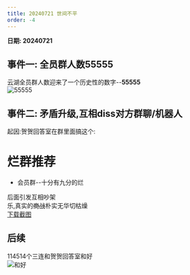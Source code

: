 ```yaml
---
title: 20240721 世间不平
order: -4
---
```


**日期: 20240721**  

## 事件一: 全员群人数55555  

云湖全员群人数迎来了一个历史性的数字--**55555**   
![55555](https://img.yyyyt.top/vuepress/blog/yh/events/20240721/Screenshot_2024-07-21-15-11-07-852_com.yhchat.app.jpg)  

## 事件二: 矛盾升级,互相diss对方群聊/机器人  

起因:贺贺回答室在群里面搞这个:  

# 烂群推荐  
- 会员群--十分有九分的烂  

后面引发互相吵架  
乐,真实的~~商战~~朴实无华切枯燥  
[下载截图](https://img.yyyyt.top/img/yh/events/yh_events_20240721.zip)  

## 后续  
114514个三连和贺贺回答室和好  
![和好](https://img.yyyyt.top/vuepress/blog/yh/events/20240721/Screenshot_2024-07-21-22-53-56-751_com.yhchat.app.jpg)  